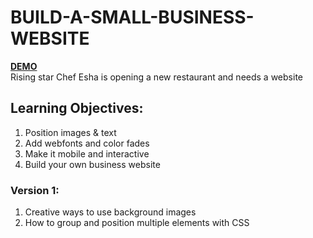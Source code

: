 # BUILD-A-SMALL-BUSINESS-WEBSITE
**[DEMO](https://heggy231.github.io/BUILD-A-SMALL-BUSINESS-WEBSITE/)**\
Rising star Chef Esha is opening a new restaurant and needs a website

## Learning Objectives:
1) Position images & text
2) Add webfonts and color fades
3) Make it mobile and interactive
4) Build your own business website

### Version 1:
1) Creative ways to use background images
2) How to group and position multiple elements with CSS
